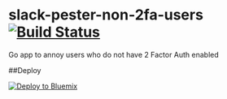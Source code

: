 # slack-pester-non-2fa-users [![Build Status](https://api.travis-ci.org/IBM-Bluemix/slack-pester-non-2fa-users.svg)](https://travis-ci.org/IBM-Bluemix/slack-pester-non-2fa-users)

Go app to annoy users who do not have 2 Factor Auth enabled

##Deploy

[![Deploy to Bluemix](https://bluemix.net/deploy/button.png)](https://bluemix.net/deploy)
